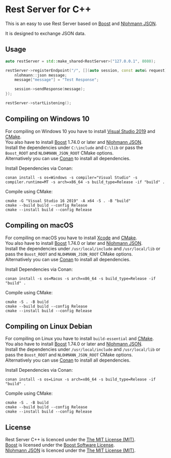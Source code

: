 # Rest Server for C++

This is an easy to use Rest Server based on [Boost](https://www.boost.org/) and
[Nlohmann JSON](https://github.com/nlohmann/json).  

It is designed to exchange JSON data.  

## Usage

```cpp
auto restServer = std::make_shared<RestServer>("127.0.0.1", 8080);

restServer->registerEndpoint("/", [](auto session, const auto& request) {
    nlohmann::json message;
    message["message"] = "Test Response";

    session->sendResponse(message);
});

restServer->startListening();
```

## Compiling on Windows 10
For compiling on Windows 10 you have to install [Visual Studio 2019](https://visualstudio.microsoft.com) and [CMake](https://cmake.org/).  
You also have to install [Boost](https://www.boost.org/) 1.74.0 or later and [Nlohmann JSON](https://github.com/nlohmann/json).  
Install the dependencies under `C:\include` and `C:\lib` or pass the `Boost_ROOT` and `NLOHMANN_JSON_ROOT` CMake options.  
Alternatively you can use [Conan](https://conan.io/) to install all dependencies.  

Install Dependencies via Conan:  
```
conan install -s os=Windows -s compiler="Visual Studio" -s compiler.runtime=MT -s arch=x86_64 -s build_type=Release -if "build" .
```

Compile using CMake:  
```
cmake -G "Visual Studio 16 2019" -A x64 -S . -B "build"
cmake --build build --config Release
cmake --install build --config Release
```


## Compiling on macOS
For compiling on macOS you have to install [Xcode](https://developer.apple.com/xcode/) and [CMake](https://cmake.org/).  
You also have to install [Boost](https://www.boost.org/) 1.74.0 or later and [Nlohmann JSON](https://github.com/nlohmann/json).  
Install the dependencies under `/usr/local/include` and `/usr/local/lib` or pass the `Boost_ROOT` and `NLOHMANN_JSON_ROOT` CMake options.  
Alternatively you can use [Conan](https://conan.io/) to install all dependencies.  

Install Dependencies via Conan:  
```
conan install -s os=Macos -s arch=x86_64 -s build_type=Release -if "build" .
```

Compile using CMake:  
```
cmake -S . -B build
cmake --build build --config Release
cmake --install build --config Release
```


## Compiling on Linux Debian
For compiling on Linux you have to install `build-essential` and [CMake](https://cmake.org/).  
You also have to install [Boost](https://www.boost.org/) 1.74.0 or later and [Nlohmann JSON](https://github.com/nlohmann/json).  
Install the dependencies under `/usr/local/include` and `/usr/local/lib` or pass the `Boost_ROOT` and `NLOHMANN_JSON_ROOT` CMake options.  
Alternatively you can use [Conan](https://conan.io/) to install all dependencies.  

Install Dependencies via Conan:  
```
conan install -s os=Linux -s arch=x86_64 -s build_type=Release -if "build" .
```

Compile using CMake:  
```
cmake -S . -B build
cmake --build build --config Release
cmake --install build --config Release
```

## License
Rest Server C++ is licenced under the [The MIT License (MIT)](LICENSE).  
[Boost](https://www.boost.org/) is licensed under the [Boost Software License](https://www.boost.org/users/license.html).  
[Nlohmann JSON](https://github.com/nlohmann/json) is licenced under the [The MIT License (MIT)](https://github.com/nlohmann/json/blob/develop/LICENSE.MIT).  
